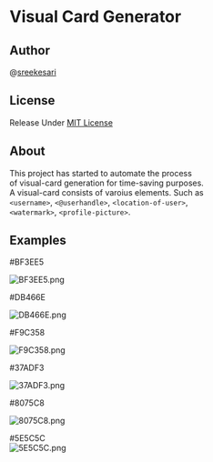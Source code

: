 # Visual Card Generator

## Author

@[sreekesari](https://twitter.com/sreekesari)

## License

Release Under [MIT License](#)

## About

This project has started to automate the process  
of visual-card generation for time-saving purposes.  
A visual-card consists of varoius elements. Such as  
`<username>`, `<@userhandle>`, `<location-of-user>`,  
`<watermark>`, `<profile-picture>`.  

## Examples
  
#BF3EE5  
  
![BF3EE5.png](/playground/tmp/%23BF3EE5.png)  
  
#DB466E  
  
![DB466E.png](/playground/tmp/%23DB466E.png)  
  
#F9C358  
  
![F9C358.png](/playground/tmp/%23F9C358.png)  
  
#37ADF3  
  
![37ADF3.png](/playground/tmp/%2337ADF3.png)  
  
#8075C8  
  
![8075C8.png](/playground/tmp/%238075C8.png)  
  
#5E5C5C  
![5E5C5C.png](/playground/tmp/%235E5C5C.png)  
  
  
